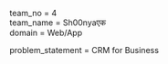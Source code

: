 team_no = 4 <br />
team_name = Sh00nyaएक <br />
domain = Web/App <br />  

problem_statement = CRM for Business <br />
